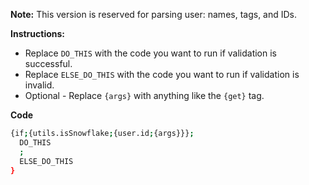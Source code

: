 **Note:** This version is reserved for parsing user: names, tags, and IDs.

**Instructions:**
* Replace `DO_THIS` with the code you want to run if validation is successful.
* Replace `ELSE_DO_THIS` with the code you want to run if validation is invalid.
* Optional - Replace `{args}` with anything like the `{get}` tag.

**Code**
```sh
{if;{utils.isSnowflake;{user.id;{args}}};
  DO_THIS
  ;
  ELSE_DO_THIS
}
```
